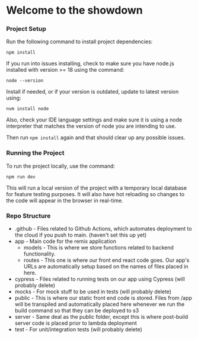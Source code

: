 # Welcome to the showdown

### Project Setup
Run the following command to install project dependencies:

`npm install`

If you run into issues installing, check to make sure you have node.js installed with version >= 18 using the command:

`node --version`

Install if needed, or if your version is outdated, update to latest version using:

`nvm install node`

Also, check your IDE language settings and make sure it is using a node interpreter that matches the version of node you
are intending to use.

Then run `npm install` again and that should clear up any possible issues.

### Running the Project

To run the project locally, use the command:

`npm run dev`

This will run a local version of the project with a temporary local database for feature testing purposes. It will also
have hot reloading so changes to the code will appear in the browser in real-time.

### Repo Structure
- .github - Files related to Github Actions, which automates deployment to the cloud if you push to main. (haven't set this up yet)
- app - Main code for the remix application
  - models - This is where we store functions related to backend functionality.
  - routes - This one is where our front end react code goes. Our app's URLs are automatically setup based on the names of files placed in here.
- cypress - Files related to running tests on our app using Cypress (will probably delete)
- mocks - For mock stuff to be used in tests (will probably delete)
- public - This is where our static front end code is stored. Files from /app will be transpiled and automatically placed here whenever we run the build command so that they can be deployed to s3
- server - Same deal as the public folder, except this is where post-build server code is placed prior to lambda deployment
- test - For unit/integration tests (will probably delete)

